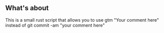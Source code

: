 ## What's about

This is a small rust script that allows you to use gtm "Your comment here" instead of git commit -am "your comment here"
